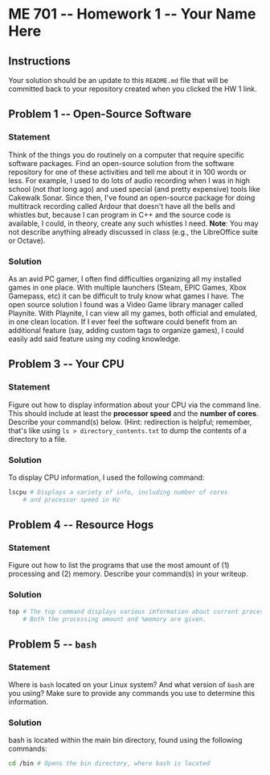 # ME 701 -- Homework 1 -- Your Name Here

## Instructions

Your solution should be an update to this `README.md` file that will be
committed back to your repository created when you clicked the HW 1 link.

## Problem 1 -- Open-Source Software

### Statement

Think of the things you do routinely on a computer that require
specific software packages.  Find an
open-source solution from the software repository
for one of these activities and tell me about it in 100 words or less.
For example, I used to do lots of audio recording when I was in
high school (not *that* long ago) and used special (and
pretty expensive) tools like
Cakewalk Sonar.  Since then, I've found an
open-source package for doing multitrack
recording called Ardour that doesn't have all the bells and
whistles but, because I can program in C++ and the
source code is available, I could, in theory,
create any such whistles I need.  **Note**: You may not
describe anything already discussed in class (e.g., the LibreOffice suite
or Octave).

### Solution

As an avid PC gamer, I often find difficulties organizing all my installed games
in one place. With multiple launchers (Steam, EPIC Games, Xbox Gamepass, etc) it can
be difficult to truly know what games I have. The open source solution I found was
a Video Game library manager called Playnite. With Playnite, I can view all my games,
both official and emulated, in one clean location. If I ever feel the software could
benefit from an additional feature (say, adding custom tags to organize games), I 
could easily add said feature using my coding knowledge.

## Problem 3 -- Your CPU

### Statement

Figure out how to display information about your CPU via the
command line.  This should include at least the **processor
speed** and the **number of cores**.  Describe your command(s) below.
(Hint: redirection is helpful; remember, that's like
using `ls > directory_contents.txt` to dump the contents of a directory to a file.

### Solution

To display CPU information, I used the following command:

```bash
lscpu # Displays a variety of info, including number of cores
	# and processor speed in Hz
```

## Problem 4 -- Resource Hogs

### Statement

Figure out how to list the programs that use the most
amount of (1) processing and (2) memory.  Describe your command(s)
in your writeup.

### Solution

```bash
top	# The top command displays various imformation about current processes.
	# Both the processing amount and %memory are given.
```

## Problem 5 -- `bash`

### Statement

Where is `bash` located on your Linux system?  And what version of
`bash` are you using?  Make sure to provide any commands you use to
determine this information.

### Solution

bash is located within the main bin directory, found using the following commands:

```bash
cd /bin # Opens the bin directory, where bash is located
```
